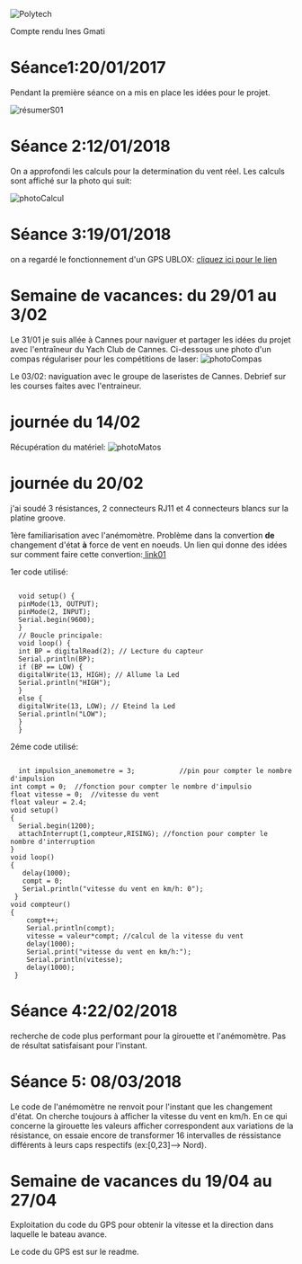 ![Polytech](http://www.polytechnice.fr/jahia/jsp/jahia/templates/inc/img/polytech_nice-sophia.png)

Compte rendu Ines Gmati

# Séance1:20/01/2017

Pendant la première séance on a mis en place les idées pour le projet.

![résumerS01](https://s20.postimg.cc/yqi849nfx/S01.png)


# Séance 2:12/01/2018
On a approfondi les calculs pour la determination du vent réel.
Les calculs sont affiché sur la photo qui suit:

![photoCalcul](https://s20.postimg.cc/5mpeuruod/calcul_VR.jpg)

# Séance 3:19/01/2018

on a regardé le fonctionnement d'un GPS UBLOX: [cliquez ici pour le lien](https://playground.arduino.cc/UBlox/GPS)

# Semaine de vacances: du 29/01 au 3/02

Le 31/01 je suis allée à Cannes pour naviguer et partager les idées du projet avec l'entraîneur du Yach Club de Cannes.
Ci-dessous une photo d'un compas régulariser pour les compétitions de laser:
![photoCompas](https://s20.postimg.cc/bdept6eot/compas.jpg)

Le 03/02: naviguation avec le groupe de laseristes de Cannes. Debrief sur les courses faites avec l'entraineur.

# journée du 14/02

Récupération du matériel:
![ photoMatos](https://postimg.cc/image/bs0yg84y1/)

# journée du 20/02
j'ai soudé 3 résistances, 2 connecteurs RJ11 et 4 connecteurs blancs sur la platine groove.

1ère familiarisation avec l'anémomètre.
Problème dans la convertion **de** changement d'état **à** force de vent en noeuds. 
Un lien qui donne des idées sur comment faire cette convertion:[ link01](https://forum.arduino.cc/index.php?topic=92398.0)

1er code utilisé:
<pre><code>
  void setup() { 
  pinMode(13, OUTPUT); 
  pinMode(2, INPUT); 
  Serial.begin(9600);
  }
  // Boucle principale:
  void loop() { 
  int BP = digitalRead(2); // Lecture du capteur 
  Serial.println(BP);
  if (BP == LOW) {
  digitalWrite(13, HIGH); // Allume la Led
  Serial.println("HIGH");
  }
  else {
  digitalWrite(13, LOW); // Eteind la Led
  Serial.println("LOW");
  } 
  }
</pre></code>  

2éme code utilisé:
<pre><code>
  int impulsion_anemometre = 3;           //pin pour compter le nombre d'impulsion 
int compt = 0;  //fonction pour compter le nombre d'impulsio
float vitesse = 0;  //vitesse du vent
float valeur = 2.4;
void setup()
{
  Serial.begin(1200);
  attachInterrupt(1,compteur,RISING); //fonction pour compter le nombre d'interruption
}
void loop()
{
   delay(1000);
   compt = 0;
   Serial.println("vitesse du vent en km/h: 0");
 }
void compteur()
{
    compt++;
    Serial.println(compt);
    vitesse = valeur*compt; //calcul de la vitesse du vent
    delay(1000);
    Serial.print("vitesse du vent en km/h:");
    Serial.println(vitesse);
    delay(1000);
 }
</pre></code>

# Séance 4:22/02/2018

recherche de code plus performant pour la girouette et l'anémomètre. Pas de résultat satisfaisant pour l'instant.

# Séance 5: 08/03/2018

Le code de l'anémomètre ne renvoit pour l'instant que les changement d'état. On cherche toujours à afficher la vitesse du vent en km/h.
En ce qui concerne la girouette les valeurs afficher correspondent aux variations de la résistance, on essaie encore de transformer 16 intervalles de réssistance différents à leurs caps respectifs (ex:[0,23]--> Nord).

# Semaine de vacances du 19/04 au 27/04

Exploitation du code du GPS pour obtenir la vitesse et la direction dans laquelle le bateau avance.

Le code du GPS est sur le readme.




